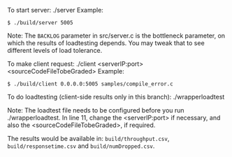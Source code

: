 To start server: ./server <port>
Example:

```
$ ./build/server 5005
```

Note: The `BACKLOG` parameter in src/server.c is the bottleneck parameter, on which the results of loadtesting depends. You may tweak that to see different levels of load tolerance.

To make client request: ./client \<serverIP:port\> \<sourceCodeFileTobeGraded\>
Example:

```
$ ./build/client 0.0.0.0:5005 samples/compile_error.c
```

To do loadtesting (client-side results only in this branch): ./wrapperloadtest

Note: The loadtest file needs to be configured before you run ./wrapperloadtest. In line 11, change the \<serverIP:port\> if necessary, and also the \<sourceCodeFileTobeGraded\>, if required.

The results would be available in: `build/throughput.csv`, `build/responsetime.csv` and `build/numDropped.csv`.
